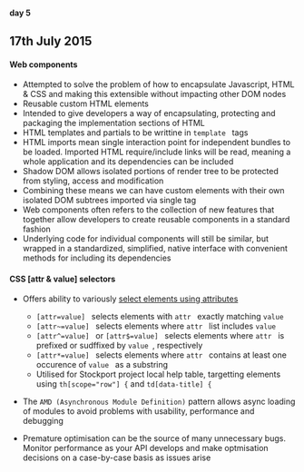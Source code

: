 #### day 5
## 17th July 2015

#### Web components
* Attempted to solve the problem of how to encapsulate Javascript, HTML & CSS and making this extensible without impacting other DOM nodes
* Reusable custom HTML elements
* Intended to give developers a way of encapsulating, protecting and packaging the implementation sections of HTML
* HTML templates and partials to be writtine in ```template ``` tags
* HTML imports mean single interaction point for independent bundles to be loaded. Imported HTML require/include links will be read, meaning a whole application and its dependencies can be included
* Shadow DOM allows isolated portions of render tree to be protected from styling, access and modification
* Combining these means we can have custom elements with their own isolated DOM subtrees imported via single tag
* Web components often refers to the collection of new features that together allow developers to create reusable components in a standard fashion
* Underlying code for individual components will still be similar, but wrapped in a standardized, simplified, native interface with convenient methods for including its dependencies

#### CSS [attr & value] selectors
* Offers ability to variously [select elements using attributes](https://developer.mozilla.org/en-US/docs/Web/CSS/Attribute_selectors)
  * ```[attr=value] ``` selects elements with ```attr ``` exactly matching ```value ```
  * ```[attr~=value] ``` selects elements where ```attr ``` list includes ```value ```
  * ```[attr^=value] ``` or ```[attr$=value] ``` selects elements where ```attr ``` is prefixed or sudffixed by ```value ```, respectively
  * ```[attr*=value] ``` selects elements where ```attr ``` contains at least one occurence of ```value ``` as a substring
  * Utilised for Stockport project local help table, targetting elements using ```th[scope="row"] {``` and ```td[data-title] {```

* The ```AMD (Asynchronous Module Definition)``` pattern allows async loading of modules to avoid problems with usability, performance and debugging

* Premature optimisation can be the source of many unnecessary bugs. Monitor performance as your API develops and make optmisation decisions on a case-by-case basis as issues arise
